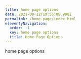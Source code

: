 ```yaml
---
title: home page options
date: 2021-09-12T19:56:08.998Z
permalink: /home-page/index.html
eleventyNavigation:
  order: -1
  key: home page options
  title: Home Page Options
---
```

home page options